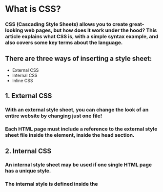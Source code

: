 # What is CSS?
### CSS (Cascading Style Sheets) allows you to create great-looking web pages, but how does it work under the hood? This article explains what CSS is, with a simple syntax example, and also covers some key terms about the language.

## There are three ways of inserting a style sheet:
- External CSS
- Internal CSS
- Inline CSS

## 1. External CSS 
### With an external style sheet, you can change the look of an entire website by changing just one file!

### Each HTML page must include a reference to the external style sheet file inside the <link> element, inside the head section.

## 2. Internal CSS
### An internal style sheet may be used if one single HTML page has a unique style.

### The internal style is defined inside the <style> element, inside the head section.

## 3. Inline CSS
### An inline style may be used to apply a unique style for a single element.

### To use inline styles, add the style attribute to the relevant element. The style attribute can contain any CSS property.

## CSS Tools: Reset CSS
### The goal of a reset stylesheet is to reduce browser inconsistencies in things like default line heights, margins and font sizes of headings, and so on. The general reasoning behind this was discussed in a May 2007 post, if you're interested. Reset styles quite often appear in CSS frameworks, and the original "meyerweb reset" found its way into Blueprint, among others.

### The reset styles given here are intentionally very generic. There isn't any default color or background set for the body element, for example. I don't particularly recommend that you just use this in its unaltered state in your own projects. It should be tweaked, edited, extended, and otherwise tuned to match your specific reset baseline. Fill in your preferred colors for the page, links, and so on.

### In other words, this is a starting point, not a self-contained black box of no-touchiness.

### If you want to use my reset styles, then feel free! It's all explicitly in the public domain (I have to formally say that or else people ask me about licensing). You can grab a copy of the file to use and tweak as fits you best. If you're more of the copy-and-paste type, or just want an in-page preview of what you'll be getting.

![CSS pic](https://miro.medium.com/max/600/1*qG3OT-9cER8Nt-P7KR3YPw.jpeg)